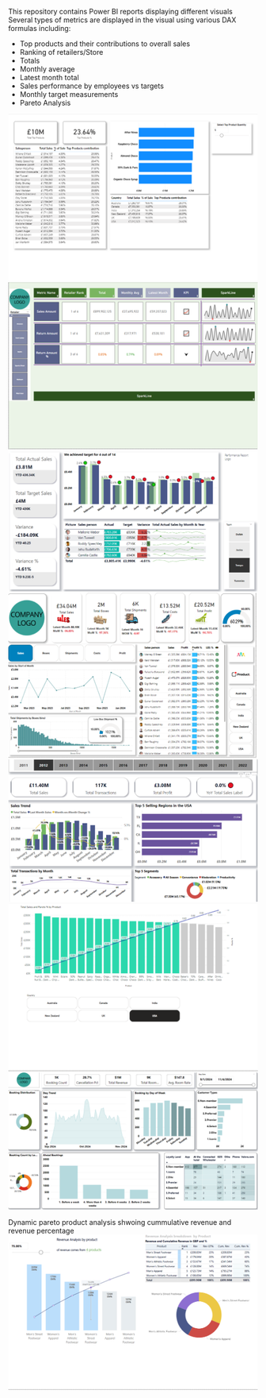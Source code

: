 This repository contains Power BI reports displaying different visuals
Several types of metrics are displayed in the visual using various DAX formulas including:

- Top products and their contributions to overall sales
- Ranking of retailers/Store
- Totals
- Monthly average
- Latest month total
- Sales performance by employees vs targets
- Monthly target measurements
- Pareto Analysis

![Alt text](top_products_analysis.png)
![Alt text](scorecard_kpi.png)
![Alt text](SalesPerson_Performance.png)
![Alt text](Sales_Performance2.png)
![Alt text](sales_performance.png)
![Alt text](pareto_chart.png)
![Alt text](Booking_report.png)

Dynamic pareto product analysis shwoing cummulative revenue and revenue percentage
![Alt text](dynamic_pareto.png)
